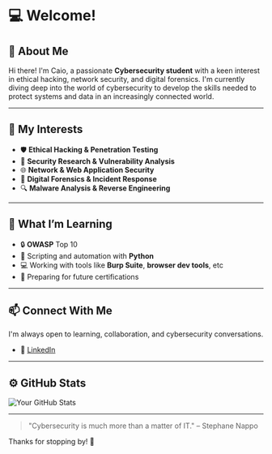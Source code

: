 # 💻 Welcome!

## 👋 About Me

Hi there! I'm Caio, a passionate **Cybersecurity student** with a keen interest in ethical hacking, network security, and digital forensics. I'm currently diving deep into the world of cybersecurity to develop the skills needed to protect systems and data in an increasingly connected world.

---

## 🔐 My Interests

- 🛡️ **Ethical Hacking & Penetration Testing**
- 🧠 **Security Research & Vulnerability Analysis**
- 🌐 **Network & Web Application Security**
- 🧰 **Digital Forensics & Incident Response**
- 🔍 **Malware Analysis & Reverse Engineering**

---

## 🧠 What I’m Learning

- 🔒 **OWASP** Top 10
- 🐍 Scripting and automation with **Python**
- 💻 Working with tools like **Burp Suite**, **browser dev tools**, etc
- 🧾 Preparing for future certifications

---

## 📫 Connect With Me

I'm always open to learning, collaboration, and cybersecurity conversations.

- 💼 [LinkedIn](https://www.linkedin.com/in/barbosacaio)

---

## ⚙️ GitHub Stats

![Your GitHub Stats](https://github-readme-stats.vercel.app/api?username=barbosacaio&show_icons=true&theme=great-gatsby)

---

> "Cybersecurity is much more than a matter of IT." – Stephane Nappo

Thanks for stopping by! 🚀
